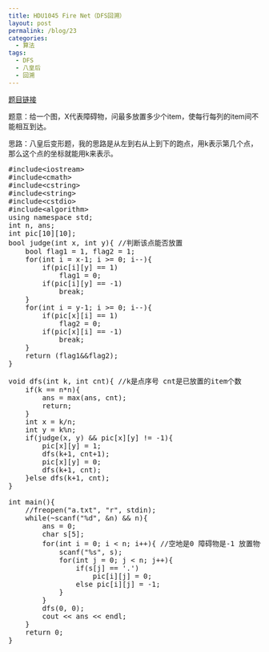 ```yaml
---
title: HDU1045 Fire Net（DFS回溯）
layout: post
permalink: /blog/23
categories:
  - 算法
tags:
  - DFS
  - 八皇后
  - 回溯
---
```

<a href="http://acm.hdu.edu.cn/showproblem.php?pid=1045" target="_blank">题目链接</a>

题意：给一个图，X代表障碍物，问最多放置多少个item，使每行每列的item间不能相互到达。

思路：八皇后变形题，我的思路是从左到右从上到下的跑点，用k表示第几个点，那么这个点的坐标就能用k来表示。

<pre class="brush: cpp; title: ; notranslate" title="">#include&lt;iostream&gt;
#include&lt;cmath&gt;
#include&lt;cstring&gt;
#include&lt;string&gt;
#include&lt;cstdio&gt;
#include&lt;algorithm&gt;
using namespace std;
int n, ans;
int pic[10][10];
bool judge(int x, int y){ //判断该点能否放置
    bool flag1 = 1, flag2 = 1;
    for(int i = x-1; i &gt;= 0; i--){
        if(pic[i][y] == 1)
            flag1 = 0;
        if(pic[i][y] == -1)
            break;
    }
    for(int i = y-1; i &gt;= 0; i--){
        if(pic[x][i] == 1)
            flag2 = 0;
        if(pic[x][i] == -1)
            break;
    }
    return (flag1&&flag2);
}

void dfs(int k, int cnt){ //k是点序号 cnt是已放置的item个数
    if(k == n*n){
        ans = max(ans, cnt);
        return;
    }
    int x = k/n;
    int y = k%n;
    if(judge(x, y) && pic[x][y] != -1){
        pic[x][y] = 1;
        dfs(k+1, cnt+1);
        pic[x][y] = 0;
        dfs(k+1, cnt);
    }else dfs(k+1, cnt);
}

int main(){
    //freopen("a.txt", "r", stdin);
    while(~scanf("%d", &n) && n){
        ans = 0;
        char s[5];
        for(int i = 0; i &lt; n; i++){ //空地是0 障碍物是-1 放置物体是1
            scanf("%s", s);
            for(int j = 0; j &lt; n; j++){
                if(s[j] == '.')
                    pic[i][j] = 0;
                else pic[i][j] = -1;
            }
        }
        dfs(0, 0);
        cout &lt;&lt; ans &lt;&lt; endl;
    }
    return 0;
}
</pre>